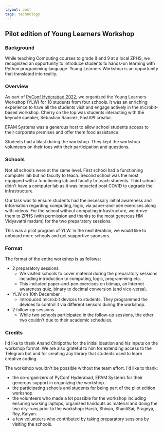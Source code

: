 ```yaml
---
layout: post
tags: technology
---
```


Pilot edition of Young Learners Workshop
-----------------------------------------
### Background
While teaching Computing courses to grade 8 and 9 at a local ZPHS, we recognized an opportunity to introduce students to hands-on learning with Python programming language. Young Learners Workshop is an opportunity that translated into reality.

### Overview
As part of [PyConf Hyderabad 2022](https://pyconf.hydpy.org/2022/), we organized the Young Learners Workshop (YLW) for 18 students from four schools. It was an enriching experience to have all the students visit and engage actively in the microbit-based workshop. Cherry on the top was students interacting with the keynote speaker, Sebastian Ramirez, FastAPI creator.

EPAM Systems was a generous host to allow school students access to their corporate premises and offer them food assistance.

Students had a blast during the workshop. They kept the workshop volunteers on their toes with their participation and questions.

### Schools
Not all schools were at the same level. First school had a functioning computer lab but no faculty to teach. Second school was the most equipped with a functioning lab and faculty to teach students. Third school didn't have a computer lab as it was impacted post COVID to upgrade the infrastructure.

Our task was to ensure students had the necessary initial awareness and information regarding computing, logic, via paper-and-pen exercises along with videos. For the school without computing infrastructure, we drove them to ZPHS (with permission and thanks to the most generous HM Vidyavathi madam) for the two preparatory sessions.

This was a pilot program of YLW. In the next iteration, we would like to onboard more schools and get supportive sponsors.

### Format
The format of the entire workshop is as follows:
- 2 preparatory sessions
  - We visited schools to cover material during the preparatory sessions including introduction to computing, logic, programming etc.
  - This included paper-and-pen exercises on bitmap, an Internet awareness quiz, binary to decimal conversion (and vice-versa).
- YLW on 10th December
  - Introduced micro:bit devices to students. They programmed the devices to control it via different sensors during the workshop.
- 2 follow-up sessions
  - While two schools participated in the follow-up sessions, the other two couldn't due to their academic schedules.

### Credits
I'd like to thank Anand Chitipothu for the initial ideation and his inputs on the workshop format. We are also grateful to him for extending access to the Telegram bot and for creating Joy library that students used to learn creative coding.

The workshop wouldn't be possible without the team effort. I'd like to thank:
- the co-organizers of PyConf Hyderabad, EPAM Systems for their generous support in organizing the workshop.
- the participating schools and students for being part of the pilot edition workshop.
- the volunteers who made a lot possible for the workshop including ensuring working laptops, organized handouts as material and doing the two dry-runs prior to the workshop: Harsh, Shivan, ShantiSai, Pragnya, Roy, Kalyan.
- a few volunteers who contributed by taking preparatory sessions by visiting the schools.
